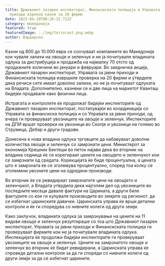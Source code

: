 ```yaml
---
title: Државниот пазарен инспекторат, Финансиската полиција и Управата за јавни
  приходи изрекоа казни за 20 фирми
date: 2023-04-10T00:26:22.712Z
category: македонија
featured: true
featuredImage: ../img/torzsrast.png.webp
author: Вардарски
---
```


Казни од 800 до 10.000 евра се соочуваат компаниите во Македонија кои чувале залихи на овошје и зеленчук и не ја почитувале владината одлука за дистрибуција и продажба на најмалку 70 отсто од продажните количини во јануари и февруари. Во заедничка акција, Државниот пазарен инспекторат, Управата за јавни приходи и Финансиската полиција извршиле проверка на 20 фирми и утврдиле дека речиси сите имаат доволно залихи, но не ја почитуваат одлуката на Владата. Дополнително, казнени се и две лица на маркетот Кванташ бидејќи продавале како физички лица.

Истрагата и контролите ќе продолжат бидејќи инспекторите од Државниот пазарен инспекторат, постапувајќи во координација со Управата за финансиска полиција и со Управата за јавни приходи, од вчера ги проверуваат увозниците на овошје и зеленчук. Инспекторите на ДПИ вршат проверки на увозници во Скопје и увозници на големо во Струмица, Дебар и други градови.

Донесена е нова владина одлука трговците да набавуваат доволни количества овошје и зеленчук со замрзнати цени. Министерот за економија Крешник Бектеши во петок најави дека во вторник на владина седница ќе се корегираат цените на овошјето и зеленчукот кои се замрзнати од средата. Корекцијата ќе биде процентуална, а цената што е замрзната ќе се зголемува процентуално, според тоа колку се зголемени увозните цени на одредени производи.

Во вторник ќе се ревидираат замрзнатите цени на овошјето и зеленчукот, а Владата утврдила дека најголем дел од увозниците во последните месеци давале фактури на Царината, а други биле фактурите со кои ги купувале производите во земјите од регионот. да се избегнат царинските давачки. Царинската управа ќе врши детални контроли и ќе ги споредува со нивните колеги од други земји.

Како заклучок, владината одлука за замрзнување на цените на 11 видови овошје и зеленчук резултираше со тоа што Државниот пазарен инспекторат, Управата за јавни приходи и Финансиската полиција ги проверуваат фирмите кои не ја почитувале владината одлука. Инспекцијата ќе продолжи бидејќи инспекторите ги проверуваат увозниците на овошје и зеленчук. Цените на замрзнатото овошје и зеленчук во вторник ќе бидат ревидирани, а Царинската управа ќе спроведе детални контроли за да ги спореди со нивните колеги од други земји за да се избегнат царините.
